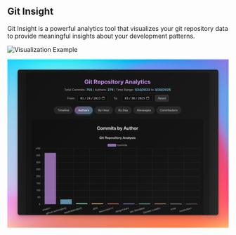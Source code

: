 ## Git Insight

Git Insight is a powerful analytics tool that visualizes your git repository data to provide meaningful insights about your development patterns.

![Visualization Example](https://github.com/kics223w1/git-insight/blob/main/public/img2.png)

![Application Interface](https://github.com/kics223w1/git-insight/blob/main/public/img1.app.png)
